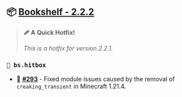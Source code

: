 ## 📦 [Bookshelf - 2.2.2](https://github.com/mcbookshelf/bookshelf/releases/tag/v2.2.2)

> **🩹 A Quick Hotfix!**
>
> *This is a hotfix for version 2.2.1.*


### `🎯 bs.hitbox`

- 🐛 **[#293](https://github.com/mcbookshelf/bookshelf/issues/293)** - Fixed module issues caused by the removal of `creaking_transient` in Minecraft 1.21.4.
